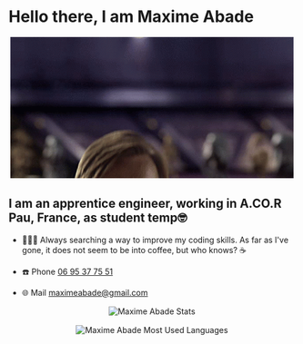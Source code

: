 # Hello there, I am **Maxime Abade**

<p align="center"><img src="hello-there-kenobi.gif"></p>




## I am an apprentice engineer, working in A.CO.R Pau, France, as student temp🤓

- 🧑🏻‍💻 Always searching a way to improve my coding skills. As far as I've gone, it does not seem to be into coffee, but who knows? ☕️
- <p align="left">☎️ Phone <a href="tel:+33695377551"> 06 95 37 75 51 </a></p>
- 🌐 Mail maximeabade@gmail.com

<p align="center">
    <img align="center"  src="https://github-readme-stats.vercel.app/api/?username=maximeabade&show_icons=true&count_private=true&title_color=fff&icon_color=96770e&text_color=9f9f9f&bg_color=181818&border_color=96770e&hide=contribs,issues" alt="Maxime Abade Stats" />
</p>

<p align="center">
    <img align="center"  src="https://github-readme-stats.vercel.app/api/top-langs/?username=maximeabade&count_private=true&layout=compact&title_color=fff&icon_color=96770e&text_color=9f9f9f&bg_color=181818&border_color=96770e&langs_count=10)](https://github.com/anuraghazra/github-readme-stats" alt="Maxime Abade Most Used Languages" />
</p>
